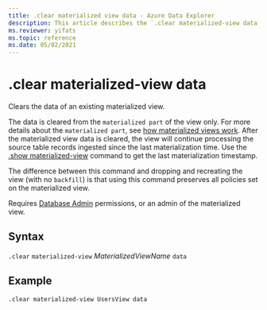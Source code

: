 ```yaml
---
title: .clear materialized view data - Azure Data Explorer
description: This article describes the `.clear materialized-view data` command in Azure Data Explorer.
ms.reviewer: yifats
ms.topic: reference
ms.date: 05/02/2021
---
```

# .clear materialized-view data

Clears the data of an existing materialized view. 

The data is cleared from the `materialized part` of the view only. For more details about the  `materialized part`, see [how materialized views work](materialized-view-overview.md#how-materialized-views-work). After the materialized view data is cleared, the view will continue processing the source table records ingested since the last materialization time. Use the [.show materialized-view](materialized-view-show-commands.md#show-materialized-view) command to get the last materialization timestamp.

The difference between this command and dropping and recreating the view (with no `backfill`) is that using this command preserves all policies set on the materialized view.

Requires [Database Admin](../access-control/role-based-access-control.md) permissions, or an admin of the materialized view.

## Syntax

`.clear` `materialized-view` *MaterializedViewName* `data`

## Example 

```kusto
.clear materialized-view UsersView data 
```
